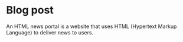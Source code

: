 # Blog post
An HTML news portal is a website that uses HTML (Hypertext Markup Language) to deliver news to users.
